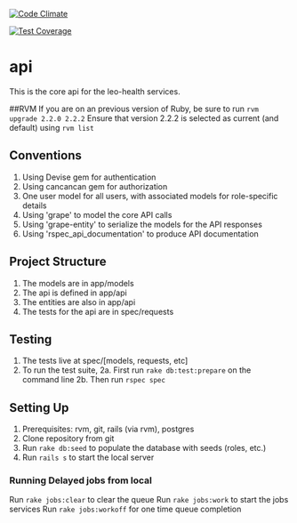 [![Code Climate](https://codeclimate.com/repos/560ece1b695680474e006336/badges/8a6d0f411a2cb27cbc93/gpa.svg)](https://codeclimate.com/repos/560ece1b695680474e006336/feed)

[![Test Coverage](https://codeclimate.com/repos/560ece1b695680474e006336/badges/8a6d0f411a2cb27cbc93/coverage.svg)](https://codeclimate.com/repos/560ece1b695680474e006336/coverage)

# api

This is the core api for the leo-health services.

##RVM
If you are on an previous version of Ruby, be sure to run `rvm upgrade 2.2.0 2.2.2`
Ensure that version 2.2.2 is selected as current (and default) using `rvm list`

## Conventions

1. Using Devise gem for authentication
2. Using cancancan gem for authorization
3. One user model for all users, with associated models for role-specific details
4. Using 'grape' to model the core API calls
5. Using 'grape-entity' to serialize the models for the API responses
6. Using 'rspec_api_documentation' to produce API documentation


## Project Structure
1. The models are in app/models
2. The api is defined in app/api
3. The entities are also in app/api
4. The tests for the api are in spec/requests


## Testing
1. The tests live at spec/[models, requests, etc]
2. To run the test suite,
2a. First run `rake db:test:prepare` on the command line
2b. Then run `rspec spec`


## Setting Up
1. Prerequisites: rvm, git, rails (via rvm), postgres
2. Clone repository from git
3. Run `rake db:seed` to populate the database with seeds (roles, etc.)
4. Run `rails s` to start the local server

### Running Delayed jobs from local
Run `rake jobs:clear` to clear the queue
Run `rake jobs:work` to start the jobs services
Run `rake jobs:workoff` for one time queue completion
